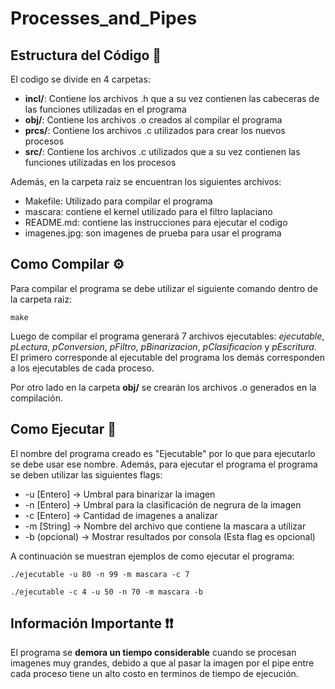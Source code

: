 # Processes_and_Pipes

## Estructura del Código 📃

El codigo se divide en 4 carpetas:

- **incl/**: Contiene los archivos .h que a su vez contienen las cabeceras de las funciones utilizadas en el programa
- **obj/**: Contiene los archivos .o creados al compilar el programa
- **prcs/**: Contiene los archivos .c utilizados para crear los nuevos procesos
- **src/**: Contiene los archivos .c utilizados que a su vez contienen las funciones utilizadas en los procesos

Además, en la carpeta raiz se encuentran los siguientes archivos:

* Makefile: Utilizado para compilar el programa
* mascara: contiene el kernel utilizado para el filtro laplaciano
* README.md: contiene las instrucciones para ejecutar el codigo
* imagenes.jpg: son imagenes de prueba para usar el programa

## Como Compilar ⚙️

Para compilar el programa se debe utilizar el siguiente comando dentro de la carpeta raiz:

```
make
```

Luego de compilar el programa generará 7 archivos ejecutables: *ejecutable*, *pLectura*, *pConversion*, *pFiltro*, 
*pBinarizacion*, *pClasificacion* y *pEscritura*. El primero corresponde al ejecutable del programa los demás corresponden a los ejecutables de cada proceso.

Por otro lado en la carpeta **obj/** se crearán los archivos .o generados en la compilación.

## Como Ejecutar 🚀

El nombre del programa creado es "Ejecutable" por lo que para ejecutarlo se debe usar ese nombre. Además, para ejecutar el programa el programa se deben utilizar las siguientes flags:

* -u [Entero]  ->  Umbral para binarizar la imagen
* -n [Entero]  ->  Umbral para la clasificación de negrura de la imagen
* -c [Entero]  ->  Cantidad de imagenes a analizar
* -m [String]  ->  Nombre del archivo que contiene la mascara a utilizar
* -b (opcional)  ->  Mostrar resultados por consola (Esta flag es opcional)

A continuación se muestran ejemplos de como ejecutar el programa:

```
./ejecutable -u 80 -n 99 -m mascara -c 7
```

```
./ejecutable -c 4 -u 50 -n 70 -m mascara -b
```

## Información Importante ❗❗

El programa se **demora un tiempo considerable** cuando se procesan imagenes muy grandes, debido a que al pasar la imagen por el pipe entre cada proceso tiene un alto costo en terminos de tiempo de ejecución.